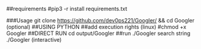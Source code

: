 ##requirements
#pip3 -r install requirements.txt


###Usage 
git clone https://github.com/dev0ps221/Googler/ && cd Googler (optional)
##USING PYTHON
##add execution rights (linux)
#chmod +x Googler 
##DIRECT RUN
cd output/Googler
##run
./Googler search string
./Googler (interactive)
